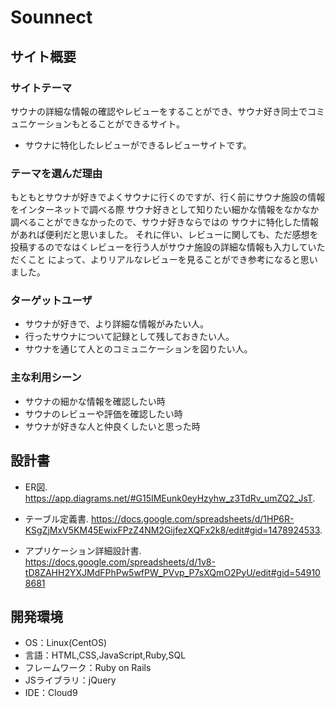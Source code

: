 # Sounnect

## サイト概要
### サイトテーマ
 サウナの詳細な情報の確認やレビューをすることができ、サウナ好き同士でコミュニケーションもとることができるサイト。

 - サウナに特化したレビューができるレビューサイトです。

### テーマを選んだ理由
 もともとサウナが好きでよくサウナに行くのですが、行く前にサウナ施設の情報をインターネットで調べる際
 サウナ好きとして知りたい細かな情報をなかなか調べることができなかったので、サウナ好きならではの
 サウナに特化した情報があれば便利だと思いました。
 それに伴い、レビューに関しても、ただ感想を投稿するのでなはくレビューを行う人がサウナ施設の詳細な情報も入力していただくこと
 によって、よりリアルなレビューを見ることができ参考になると思いました。

### ターゲットユーザ
- サウナが好きで、より詳細な情報がみたい人。
- 行ったサウナについて記録として残しておきたい人。
- サウナを通じて人とのコミュニケーションを図りたい人。

### 主な利用シーン
- サウナの細かな情報を確認したい時
- サウナのレビューや評価を確認したい時
- サウナが好きな人と仲良くしたいと思った時

## 設計書
- ER図.
 https://app.diagrams.net/#G15IMEunk0eyHzyhw_z3TdRv_umZQ2_JsT.

- テーブル定義書.
 https://docs.google.com/spreadsheets/d/1HP6R-KSgZjMxV5KM45EwixFPzZ4NM2GijfezXQFx2k8/edit#gid=1478924533.

- アプリケーション詳細設計書.
 https://docs.google.com/spreadsheets/d/1v8-tD8ZAHH2YXJMdFPhPw5wfPW_PVvp_P7sXQmO2PyU/edit#gid=549108681

## 開発環境
- OS：Linux(CentOS)
- 言語：HTML,CSS,JavaScript,Ruby,SQL
- フレームワーク：Ruby on Rails
- JSライブラリ：jQuery
- IDE：Cloud9

